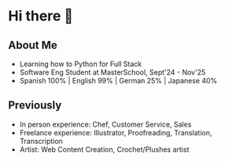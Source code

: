 # Hi there 👋

<!--
**VeronicaLobos/VeronicaLobos** is a ✨ _special_ ✨ repository because its `README.md` (this file) appears on your GitHub profile.
-->

## About Me
- Learning how to Python for Full Stack
- Software Eng Student at MasterSchool, Sept'24 - Nov'25
- Spanish 100% | English 99% | German 25% | Japanese 40%

## Previously
- In person experience: Chef, Customer Service, Sales
- Freelance experience: Illustrator, Proofreading, Translation, Transcription
- Artist: Web Content Creation, Crochet/Plushes artist
